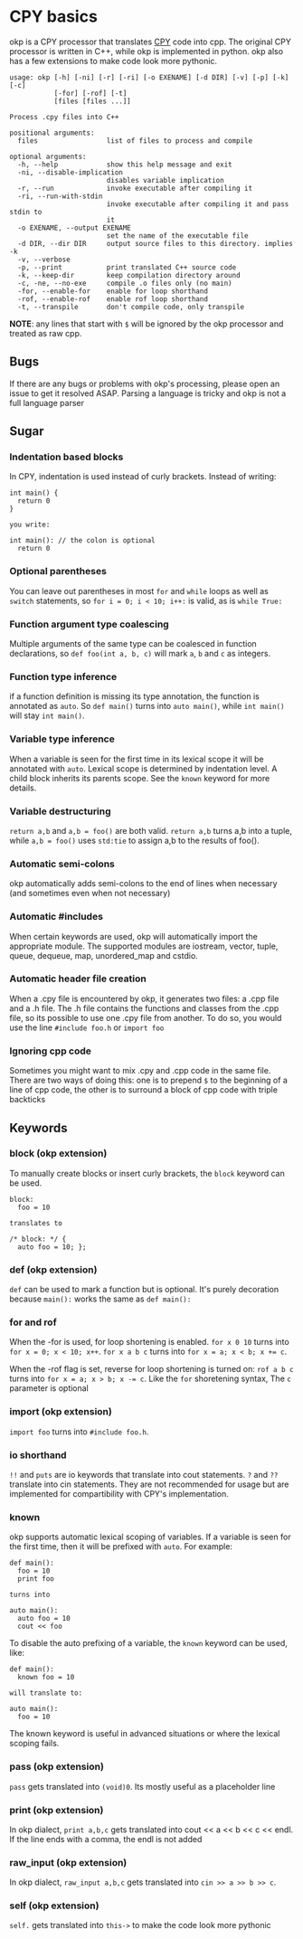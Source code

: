 # CPY basics

okp is a CPY processor that translates [CPY](https://github.com/vrsperanza/CPY)
code into cpp. The original CPY processor is written in C++, while okp is
implemented in python. okp also has a few extensions to make code look more
pythonic.


~~~~~
usage: okp [-h] [-ni] [-r] [-ri] [-o EXENAME] [-d DIR] [-v] [-p] [-k] [-c]
           [-for] [-rof] [-t]
           [files [files ...]]

Process .cpy files into C++

positional arguments:
  files                 list of files to process and compile

optional arguments:
  -h, --help            show this help message and exit
  -ni, --disable-implication
                        disables variable implication
  -r, --run             invoke executable after compiling it
  -ri, --run-with-stdin
                        invoke executable after compiling it and pass stdin to
                        it
  -o EXENAME, --output EXENAME
                        set the name of the executable file
  -d DIR, --dir DIR     output source files to this directory. implies -k
  -v, --verbose
  -p, --print           print translated C++ source code
  -k, --keep-dir        keep compilation directory around
  -c, -ne, --no-exe     compile .o files only (no main)
  -for, --enable-for    enable for loop shorthand
  -rof, --enable-rof    enable rof loop shorthand
  -t, --transpile       don't compile code, only transpile
~~~~~

**NOTE**: any lines that start with `$` will be ignored by the okp processor
and treated as raw cpp.

## Bugs

If there are any bugs or problems with okp's processing, please open an issue
to get it resolved ASAP. Parsing a language is tricky and okp is not a full
language parser


## Sugar

### Indentation based blocks

In CPY, indentation is used instead of curly brackets. Instead of writing:

~~~~~
int main() {
  return 0
}

you write:

int main(): // the colon is optional
  return 0
~~~~~

### Optional parentheses

You can leave out parentheses in most `for` and `while` loops as well as
`switch` statements, so `for i = 0; i < 10; i++:` is valid, as is `while True:`

### Function argument type coalescing

Multiple arguments of the same type can be coalesced in function declarations, so `def foo(int a, b, c)` will mark `a`, `b` and `c` as integers.

### Function type inference

if a function definition is missing its type annotation, the function is annotated as `auto`. So `def main()` turns into `auto main()`, while `int main()` will stay `int main()`.

### Variable type inference

When a variable is seen for the first time in its lexical scope it will be
annotated with `auto`. Lexical scope is determined by indentation level. A
child block inherits its parents scope. See the `known` keyword for more
details.

### Variable destructuring

`return a,b` and `a,b = foo()` are both valid. `return a,b` turns a,b into a tuple, while `a,b = foo()` uses `std:tie` to assign a,b to the results of foo().

### Automatic semi-colons

okp automatically adds semi-colons to the end of lines when necessary (and
sometimes even when not necessary)

### Automatic #includes

When certain keywords are used, okp will automatically import the appropriate
module. The supported modules are iostream, vector, tuple, queue, dequeue, map,
unordered\_map and cstdio.

### Automatic header file creation

When a .cpy file is encountered by okp, it generates two files: a .cpp file and
a .h file. The .h file contains the functions and classes from the .cpp file,
so its possible to use one .cpy file from another. To do so, you would use the
line `#include foo.h` or `import foo`

### Ignoring cpp code

Sometimes you might want to mix .cpy and .cpp code in the same file. There are
two ways of doing this: one is to prepend `$` to the beginning of a line of cpp
code, the other is to surround a block of cpp code with triple backticks

## Keywords

### block (okp extension)

To manually create blocks or insert curly brackets, the `block` keyword can be used.

~~~~~
block:
  foo = 10

translates to

/* block: */ {
  auto foo = 10; };
~~~~~

### def (okp extension)

`def` can be used to mark a function but is optional. It's purely decoration
because `main():` works the same as `def main():`

### for and rof

When the -for is used, for loop shortening is enabled. `for x 0 10` turns into
`for x = 0; x < 10; x++`. `for x a b c` turns into `for x = a; x < b; x += c`.

When the -rof flag is set, reverse for loop shortening is turned on: `rof a b
c` turns into `for x = a; x > b; x -= c`. Like the `for` shoretening syntax,
The `c` parameter is optional

### import (okp extension)

`import foo` turns into `#include foo.h`.

### io shorthand

`!!` and `puts` are io keywords that translate into cout statements.  `?` and
`??` translate into cin statements. They are not recommended for usage but are
implemented for compartibility with CPY's implementation.


### known

okp supports automatic lexical scoping of variables. If a variable is seen for the first time, then it will be prefixed with `auto`. For example:

~~~~~
def main():
  foo = 10
  print foo

turns into

auto main():
  auto foo = 10
  cout << foo
~~~~~

To disable the auto prefixing of a variable, the `known` keyword can be used, like:

~~~~~
def main():
  known foo = 10

will translate to:

auto main():
  foo = 10
~~~~~

The known keyword is useful in advanced situations or where the lexical scoping
fails.

### pass (okp extension)

`pass` gets translated into `(void)0`. Its mostly useful as a placeholder line

### print (okp extension)

In okp dialect, `print a,b,c` gets translated into cout << a << b << c << endl.
If the line ends with a comma, the endl is not added

### raw_input (okp extension)

In okp dialect, `raw_input a,b,c` gets translated into `cin >> a >> b >> c`.

### self (okp extension)

`self.` gets translated into `this->` to make the code look more pythonic

